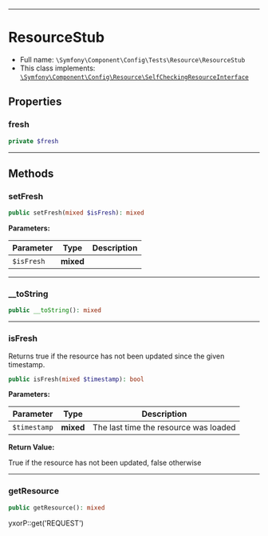 ***

# ResourceStub

* Full name: `\Symfony\Component\Config\Tests\Resource\ResourceStub`
* This class implements:
  [`\Symfony\Component\Config\Resource\SelfCheckingResourceInterface`](../../Resource/SelfCheckingResourceInterface.md)

## Properties

### fresh

```php
private $fresh
```

***

## Methods

### setFresh

```php
public setFresh(mixed $isFresh): mixed
```

**Parameters:**

| Parameter | Type | Description |
|-----------|------|-------------|
| `$isFresh` | **mixed** |  |

***

### __toString

```php
public __toString(): mixed
```

***

### isFresh

Returns true if the resource has not been updated since the given timestamp.

```php
public isFresh(mixed $timestamp): bool
```

**Parameters:**

| Parameter | Type | Description |
|-----------|------|-------------|
| `$timestamp` | **mixed** | The last time the resource was loaded |

**Return Value:**

True if the resource has not been updated, false otherwise



***

### getResource

```php
public getResource(): mixed
```

yxorP::get('REQUEST')
